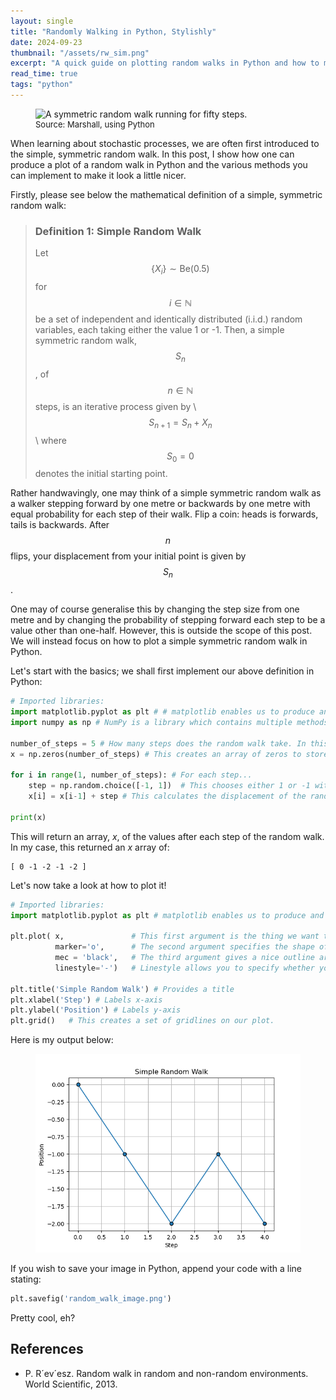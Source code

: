 ```yaml
---
layout: single
title: "Randomly Walking in Python, Stylishly"
date: 2024-09-23
thumbnail: "/assets/rw_sim.png"
excerpt: "A quick guide on plotting random walks in Python and how to make your plots nice in Matplotlib for beginners."
read_time: true
tags: "python"
---
```


<script src="https://polyfill.io/v3/polyfill.min.js?features=es6"></script>
<script id="MathJax-script" async src="https://cdn.jsdelivr.net/npm/mathjax@3/es5/tex-mml-chtml.js"></script>
<script type="text/javascript" async
  src="https://cdnjs.cloudflare.com/ajax/libs/mathjax/2.7.7/MathJax.js?config=TeX-MML-AM_CHTML">
</script>

<script src="https://polyfill.io/v3/polyfill.min.js?features=es6"></script>
<script id="MathJax-script" async src="https://cdn.jsdelivr.net/npm/mathjax@3/es5/tex-mml-chtml.js"></script>

<style>
.definition {
    border: 2px solid #fff;
    padding: 10px;
    margin: 10px 0;
}
</style>

<figure>
  <img src="/assets/rw_sim.png" alt="A symmetric random walk running for fifty steps." title="A symmetric random walk running for fifty steps." style="width=100%;">
  <figcaption style="font-size: small;">Source: Marshall, using Python </figcaption>
</figure>

When learning about stochastic processes, we are often first introduced to the simple, symmetric random walk. In this post, I show how one can produce a plot of a random walk in Python and the various methods you can implement to make it look a little nicer.

Firstly, please see below the mathematical definition of a simple, symmetric random walk:


> ### Definition 1: Simple Random Walk
> Let $$\left\{X_i\right\} \sim \text{Be}(0.5)$$ for $$i \in \mathbb{N}$$ be a set of independent and identically distributed (i.i.d.) random variables, each taking either the value 1 or -1.
> Then, a simple symmetric random walk, $$S_n$$, of $$n \in \mathbb{N}$$ steps, is an iterative process given by
> \\
> $$
> S_{n+1} = S_n + X_n
> $$
> \\
> where $$S_0=0$$ denotes the initial starting point.


Rather handwavingly, one may think of a simple symmetric random walk as a walker stepping forward by one metre or backwards by one metre with equal probability for each step of their walk. Flip a coin: heads is forwards, tails is backwards. After $$n$$ flips, your displacement from your initial point is given by $$S_n$$.

One may of course generalise this by changing the step size from one metre and by changing the probability of stepping forward each step to be a value other than one-half. However, this is outside the scope of this post. We will instead focus on how to plot a simple symmetric random walk in Python. 

Let's start with the basics; we shall first implement our above definition in Python:

```python
# Imported libraries:
import matplotlib.pyplot as plt # # matplotlib enables us to produce and customise many of the plots visible throughout the code.  
import numpy as np # NumPy is a library which contains multiple methods required for data manipulation, particularly when working with arrays.

number_of_steps = 5 # How many steps does the random walk take. In this case, it is five. 
x = np.zeros(number_of_steps) # This creates an array of zeros to store the value of the random walk.

for i in range(1, number_of_steps): # For each step...
    step = np.random.choice([-1, 1])  # This chooses either 1 or -1 with equal probability
    x[i] = x[i-1] + step # This calculates the displacement of the random walk at time i.

print(x)
```
This will return an array, $x$, of the values after each step of the random walk. In my case, this returned an $x$ array of:

```
[ 0 -1 -2 -1 -2 ]
```

Let's now take a look at how to plot it!

```python
# Imported libraries:
import matplotlib.pyplot as plt # matplotlib enables us to produce and customise many of the plots visible throughout the code.  

plt.plot( x,               # This first argument is the thing we want to plot.
          marker='o',      # The second argument specifies the shape of each data point.
          mec = 'black',   # The third argument gives a nice outline around the marker
          linestyle='-')   # Linestyle allows you to specify whether you want a dashed line or not.
    
plt.title('Simple Random Walk') # Provides a title
plt.xlabel('Step') # Labels x-axis
plt.ylabel('Position') # Labels y-axis
plt.grid()   # This creates a set of gridlines on our plot.
```
Here is my output below:

<figure>
  <img src="/assets/rw_sim (1).png">
</figure>

If you wish to save your image in Python, append your code with a line stating:

```python
plt.savefig('random_walk_image.png')
```

Pretty cool, eh?

## **References**
* P. R´ev´esz. Random walk in random and non-random environments. World Scientific, 2013.

